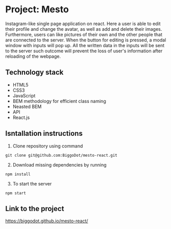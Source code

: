 # Project: Mesto
Instagram-like single page application on react.
Here a user is able to edit their profile and change the avatar, as well as add and delete their images. Furthermore, users can like pictures of their own and the other people that are connected to the server.
When the button for editing is pressed, a modal window with inputs will pop up.
All the written data in the inputs will be sent to the server such outcome will prevent the loss of user's information after reloading of the webpage.

## Technology stack
* HTML5
* CSS3
* JavaScript
* BEM methodology for efficient class naming
* Neasted BEM
* API
* React.js

## Isntallation instructions

1. Clone repository using command 

```
git clone git@github.com:BiggoDot/mesto-react.git
```

2. Download missing dependencies by running 

```
npm install
```

3. To start the server 

```
npm start
```

## Link to the project
https://biggodot.github.io/mesto-react/
